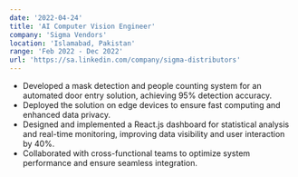```yaml
---
date: '2022-04-24'
title: 'AI Computer Vision Engineer'
company: 'Sigma Vendors'
location: 'Islamabad, Pakistan'
range: 'Feb 2022 - Dec 2022'
url: 'https://sa.linkedin.com/company/sigma-distributors'
---
```


- Developed a mask detection and people counting system for an automated door entry solution, achieving 95% detection accuracy.
- Deployed the solution on edge devices to ensure fast computing and enhanced data privacy.
- Designed and implemented a React.js dashboard for statistical analysis and real-time monitoring, improving data visibility and user interaction by 40%.
- Collaborated with cross-functional teams to optimize system performance and ensure seamless integration.
